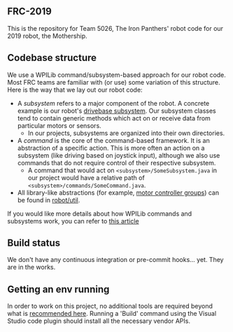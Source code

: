 ## FRC-2019
This is the repository for Team 5026, The Iron Panthers' robot code for our 2019 robot, the Mothership.

## Codebase structure
We use a WPILib command/subsystem-based approach for our robot code. Most FRC teams are familiar with (or use) some variation of this structure. Here is the way that we lay out our robot code:

* A <i>subsystem</i> refers to a major component of the robot. A concrete example is our robot's [drivebase subsystem](src/main/java/org/usfirst/frc/team5026/robot/subsystems/drive/Drive.java). Our subsystem classes tend to contain generic methods which act on or receive data from particular motors or sensors.
    * In our projects, subsystems are organized into their own directories.
 * A <i>command</i> is the core of the command-based framework. It is an abstraction of a specific action. This is more often an action on a subsystem (like driving based on joystick input), although we also use commands that do not require control of their respective subsystem.
    * A command that would act on `<subsystem>/SomeSubsystem.java` in our project would have a relative path of `<subsystem>/commands/SomeCommand.java`.
  * All library-like abstractions (for example, [motor controller groups](src/main/java/org/usfirst/frc/team5026/robot/util/SparkMaxMotorGroup.java)) can be found in [robot/util](src/main/java/org/usfirst/frc/team5026/robot/util).

If you would like more details about how WPILib commands and subsystems work, you can refer to [this article](https://wpilib.screenstepslive.com/s/currentCS/m/java/l/599732-what-is-command-based-programming)

## Build status
We don't have any continuous integration or pre-commit hooks... yet. They are in the works.

## Getting an env running
In order to work on this project, no additional tools are required beyond what is [recommended here](https://wpilib.screenstepslive.com/s/4485/m/13503). Running a 'Build' command using the Visual Studio code plugin should install all the necessary vendor APIs.
